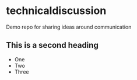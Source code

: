 # technicaldiscussion
Demo repo for sharing ideas around communication


## This is a second heading

  * One
  * Two
  * Three
